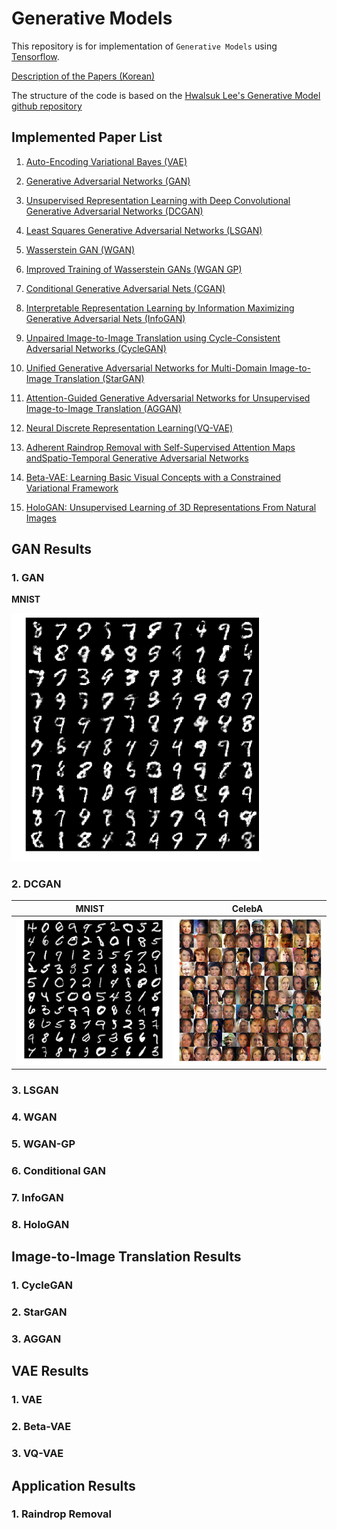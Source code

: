 # Generative Models

This repository is for implementation of `Generative Models` using [Tensorflow](https://www.tensorflow.org). 

[Description of the Papers (Korean)](https://www.notion.so/Code-Description-53c93afd0b9740728143ffab1b2caa2f)

The structure of the code is based on the [Hwalsuk Lee's Generative Model github repository](https://github.com/hwalsuklee/tensorflow-generative-model-collections)  



## Implemented Paper List

1. [Auto-Encoding Variational Bayes (VAE)](https://arxiv.org/abs/1312.6114)
2. [Generative Adversarial Networks (GAN)](https://arxiv.org/abs/1406.2661)
3. [Unsupervised Representation Learning with Deep Convolutional Generative Adversarial Networks (DCGAN)](https://arxiv.org/abs/1511.06434)
4. [Least Squares Generative Adversarial Networks (LSGAN)](https://arxiv.org/abs/1611.04076)
5. [Wasserstein GAN (WGAN)](https://arxiv.org/abs/1701.07875)
6. [Improved Training of Wasserstein GANs (WGAN GP)](https://arxiv.org/abs/1704.00028)
7. [Conditional Generative Adversarial Nets (CGAN)](https://arxiv.org/abs/1411.1784)
8. [Interpretable Representation Learning by Information Maximizing Generative Adversarial Nets (InfoGAN)](https://arxiv.org/abs/1606.03657)
9. [Unpaired Image-to-Image Translation using Cycle-Consistent Adversarial Networks (CycleGAN)](https://arxiv.org/abs/1703.10593)
10. [Unified Generative Adversarial Networks for Multi-Domain Image-to-Image Translation (StarGAN)](https://arxiv.org/abs/1711.09020)
11. [Attention-Guided Generative Adversarial Networks for Unsupervised Image-to-Image Translation (AGGAN)](https://arxiv.org/abs/1903.12296)
12. [Neural Discrete Representation Learning(VQ-VAE)](https://arxiv.org/abs/1711.00937)
13. [Adherent Raindrop Removal with Self-Supervised Attention Maps andSpatio-Temporal Generative Adversarial Networks](http://openaccess.thecvf.com/content_ICCVW_2019/papers/ADW/Alletto_Adherent_Raindrop_Removal_with_Self-Supervised_Attention_Maps_and_Spatio-Temporal_Generative_ICCVW_2019_paper.pdf)

14. [Beta-VAE: Learning Basic Visual Concepts with a Constrained Variational Framework](https://openreview.net/forum?id=Sy2fzU9gl)

15. [HoloGAN: Unsupervised Learning of 3D Representations From Natural Images](https://arxiv.org/abs/1904.01326)



## GAN Results

### 1. GAN

**MNIST**

<img src="./image/GAN_MNIST.png" width="400">



### 2. DCGAN

|                      MNIST                      |                      CelebA                      |
| :---------------------------------------------: | :----------------------------------------------: |
| <img src="./image/DCGAN_MNIST.png" width="500"> | <img src="./image/DCGAN_CelebA.png" width="500"> |



### 3. LSGAN



### 4. WGAN



### 5. WGAN-GP



### 6. Conditional GAN



### 7. InfoGAN



### 8. HoloGAN



## Image-to-Image Translation Results

### 1. CycleGAN



### 2. StarGAN



### 3. AGGAN



## VAE Results

### 1. VAE



### 2. Beta-VAE



### 3. VQ-VAE



## Application Results

### 1. Raindrop Removal





